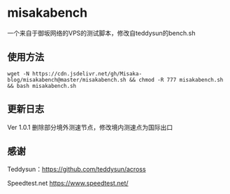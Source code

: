 # misakabench
一个来自于御坂网络的VPS的测试脚本，修改自teddysun的bench.sh

## 使用方法

```shell
wget -N https://cdn.jsdelivr.net/gh/Misaka-blog/misakabench@master/misakabench.sh && chmod -R 777 misakabench.sh && bash misakabench.sh
```

## 更新日志

Ver 1.0.1 删除部分境外测速节点，修改境内测速点为国际出口

## 感谢

Teddysun：https://github.com/teddysun/across

Speedtest.net https://www.speedtest.net/
